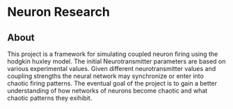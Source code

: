 # Neuron Research

## About

This project is a framework for simulating coupled neuron firing using the hodgkin huxley model. The initial Neurotransmitter parameters are based on various experimental values. Given different neurotransmitter values and coupling strengths the neural network may synchronize or enter into chaotic firing patterns. The eventual goal of the project is to gain a better understanding of how networks of neurons become chaotic and what chaotic patterns they exihibit.
